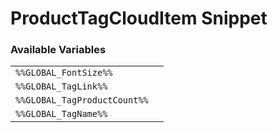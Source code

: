 # ProductTagCloudItem Snippet

### Available Variables
|||
|---|---|
| `%%GLOBAL_FontSize%%` |
| `%%GLOBAL_TagLink%%` |
| `%%GLOBAL_TagProductCount%%` |
| `%%GLOBAL_TagName%%` |
